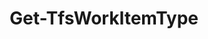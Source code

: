 ﻿---
title: Get-TfsWorkItemType
breadcrumbs: [ "WorkItem", "WorkItemType" ]
parent: "WorkItem.WorkItemType"
description: "Gets one or more Work Item Type definitions from a team project. "
remarks: 
parameterSets: 
  "_All_": [ Collection, Project, Type, WorkItem ] 
  "Get by type":  
    Type: 
      type: "object"  
      position: "0"  
    Collection: 
      type: "object"  
    Project: 
      type: "object"  
  "Get by work item":  
    WorkItem: 
      type: "object"  
      required: true  
    Collection: 
      type: "object"  
    Project: 
      type: "object" 
parameters: 
  - name: "Type" 
    description: "Specifies one or more work item type names to return. Wildcards are supported. When omitted, returns all work item types in the given team project. " 
    globbing: false 
    position: 0 
    type: "object" 
    aliases: [ Name ] 
    defaultValue: "*" 
  - name: "Name" 
    description: "Specifies one or more work item type names to return. Wildcards are supported. When omitted, returns all work item types in the given team project. This is an alias of the Type parameter." 
    globbing: false 
    position: 0 
    type: "object" 
    aliases: [ Name ] 
    defaultValue: "*" 
  - name: "WorkItem" 
    description: "Speficies a work item whose corresponding type should be returned. " 
    required: true 
    globbing: false 
    type: "object" 
  - name: "Project" 
    description: "Specifies the name of the Team Project, its ID (a GUID), or a Microsoft.TeamFoundation.Core.WebApi.TeamProject object to connect to. When omitted, it defaults to the connection set by Connect-TfsTeamProject (if any). For more details, see the Get-TfsTeamProject cmdlet. " 
    globbing: false 
    pipelineInput: "true (ByValue)" 
    type: "object" 
  - name: "Collection" 
    description: "Specifies the URL to the Team Project Collection or Azure DevOps Organization to connect to, a TfsTeamProjectCollection object (Windows PowerShell only), or a VssConnection object. You can also connect to an Azure DevOps Services organizations by simply providing its name instead of the full URL. For more details, see the Get-TfsTeamProjectCollection cmdlet. When omitted, it defaults to the connection set by Connect-TfsTeamProjectCollection (if any). " 
    globbing: false 
    type: "object"
inputs: 
  - type: "System.Object" 
    description: "Specifies the name of the Team Project, its ID (a GUID), or a Microsoft.TeamFoundation.Core.WebApi.TeamProject object to connect to. When omitted, it defaults to the connection set by Connect-TfsTeamProject (if any). For more details, see the Get-TfsTeamProject cmdlet. "
outputs: 
  - type: "Microsoft.TeamFoundation.WorkItemTracking.WebApi.Models.WorkItemType" 
    description: 
notes: 
relatedLinks: 
  - text: "Online Version:" 
    uri: "https://tfscmdlets.dev/docs/cmdlets/WorkItem/WorkItemType/Get-TfsWorkItemType"
aliases: 
examples: 
---
